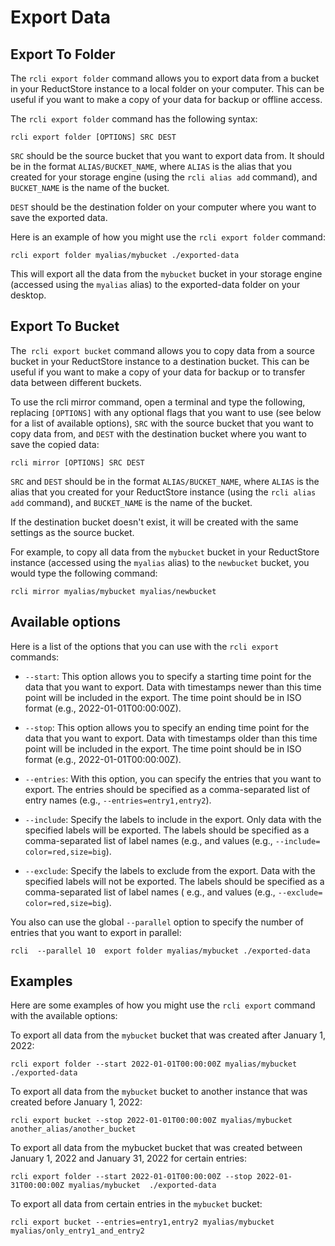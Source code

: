 # Export Data

## Export To Folder

The `rcli export folder` command allows you to export data from a bucket in your ReductStore instance to a local folder
on
your computer. This can be useful if you want to make a copy of your data for backup or offline access.

The `rcli export folder` command has the following syntax:

```
rcli export folder [OPTIONS] SRC DEST
```

`SRC` should be the source bucket that you want to export data from. It should be in the format `ALIAS/BUCKET_NAME`,
where
`ALIAS` is the alias that you created for your storage engine (using the `rcli alias add` command), and `BUCKET_NAME` is
the
name of the bucket.

`DEST` should be the destination folder on your computer where you want to save the exported data.

Here is an example of how you might use the `rcli export folder` command:

```
rcli export folder myalias/mybucket ./exported-data
```

This will export all the data from the `mybucket` bucket in your storage engine (accessed using the `myalias` alias) to
the exported-data folder on your desktop.

## Export To Bucket

The` rcli export bucket` command allows you to copy data from a source bucket in your ReductStore instance to a
destination bucket.
This can be useful if you want to make a copy of your data for backup or to transfer data between different buckets.

To use the rcli mirror command, open a terminal and type the following, replacing `[OPTIONS]` with any optional flags
that you want to use (see below for a list of available options), `SRC` with the source bucket that you want to copy
data from, and `DEST` with the destination bucket where you want to save the copied data:

```
rcli mirror [OPTIONS] SRC DEST
```

`SRC` and `DEST` should be in the format `ALIAS/BUCKET_NAME`, where `ALIAS` is the alias that you created for your
ReductStore instance (using the `rcli alias add` command), and `BUCKET_NAME` is the name of the bucket.

If the destination bucket doesn't exist, it will be created with the same settings as the source bucket.

For example, to copy all data from the `mybucket` bucket in your ReductStore instance (accessed using the `myalias`
alias) to
the `newbucket` bucket, you would type the following command:

```
rcli mirror myalias/mybucket myalias/newbucket
```

## Available options

Here is a list of the options that you can use with the `rcli export` commands:

* `--start`: This option allows you to specify a starting time point for the data that you want to export. Data with
  timestamps newer than this time point will be included in the export. The time point should be in ISO format (e.g.,
  2022-01-01T00:00:00Z).

* `--stop`: This option allows you to specify an ending time point for the data that you want to export. Data with
  timestamps older than this time point will be included in the export. The time point should be in ISO format (e.g.,
  2022-01-01T00:00:00Z).

* `--entries`: With this option, you can specify the entries that you want to export. The entries should be specified
  as a comma-separated list of entry names (e.g., `--entries=entry1,entry2`).

* `--include`: Specify the labels to include in the export. Only data with
  the specified labels will be exported. The labels should be specified as a comma-separated list of label names (e.g.,
  and values (e.g., `--include= color=red,size=big`).

* `--exclude`: Specify the labels to exclude from the export. Data with
  the specified labels will not be exported. The labels should be specified as a comma-separated list of label names (
  e.g., and values (e.g., `--exclude= color=red,size=big`).

You also can use the global `--parallel` option to specify the number of entries that you want to export in parallel:

```
rcli  --parallel 10  export folder myalias/mybucket ./exported-data
```

## Examples

Here are some examples of how you might use the `rcli export` command with the available options:

To export all data from the `mybucket` bucket that was created after January 1, 2022:

```
rcli export folder --start 2022-01-01T00:00:00Z myalias/mybucket ./exported-data
```

To export all data from the `mybucket` bucket to another instance that was created before January 1, 2022:

```
rcli export bucket --stop 2022-01-01T00:00:00Z myalias/mybucket another_alias/another_bucket
```

To export all data from the mybucket bucket that was created between January 1, 2022 and January 31, 2022
for certain entries:

```
rcli export folder --start 2022-01-01T00:00:00Z --stop 2022-01-31T00:00:00Z myalias/mybucket  ./exported-data
```

To export all data from certain entries in the `mybucket` bucket:

```
rcli export bucket --entries=entry1,entry2 myalias/mybucket myalias/only_entry1_and_entry2
```
